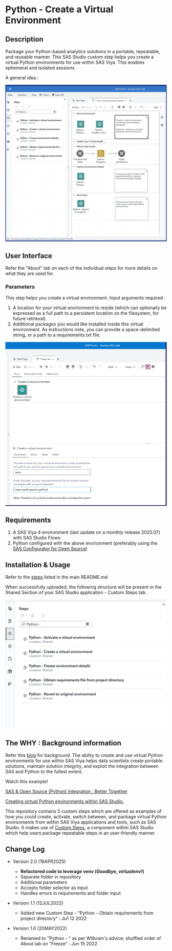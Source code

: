 # Python - Create a Virtual Environment

## Description
Package your Python-based analytics solutions in a portable, repeatable, and reusable manner.  This SAS Studio custom step helps you create a virtual Python environments for use within SAS Viya. This enables ephemeral and isolated sessions  

A general idea :

![General idea](./img/general-idea.png)

## User Interface

Refer the "About" tab on each of the individual steps for more details on what they are used for.

### Parameters
This step helps you create a virtual environment. Input arguments required :
1. A location for your virtual environment to reside (which can optionally be expressed as a full path to a persistent location on the filesystem, for future retrieval)
2. Additional packages you would like installed inside this virtual environment. As instructions note, you can provide a space-delimited string, or a path to a requirements.txt file.

![Python - Create a virtual environment](./img/create-a-virtual-environment.png)

## Requirements

1. A SAS Viya 4 environment (last update on a monthly release 2025.07) with SAS Studio Flows
2. Python configured with the above environment (preferably using the [SAS Configurator for Open Source](https://go.documentation.sas.com/doc/en/itopscdc/v_016/itopswn/p19hj5ipftk86un1axa51rzr5mxv.htm))


## Installation & Usage

Refer to the [steps](../README.md#getting-started---making-a-custom-step-from-this-repository-available-in-sas-studio) listed in the main README.md

When successfully uploaded, the following structure will be present in the Shared Section of your SAS Studio application - Custom Steps tab.

![SAS Studio view](./img/view-custom-steps.png)


## The WHY :  Background information

Refer this [blog](https://blogs.sas.com/content/subconsciousmusings/2022/05/16/python-a-la-carte) for background.  The ability to create and use virtual Python environments for use within SAS Viya helps data scientists create portable solutions,  maintain solution integrity, and exploit the integration between SAS and Python to the fullest extent.

Watch this example! 

[SAS & Open Source (Python) Integration : Better Together](https://www.youtube.com/watch?v=YVaX-A-ZsQ0&list=PLpe69msCs2C8IcarG0aEs_iKy4gyRSFPN&index=3)

[Creating virtual Python environments within SAS Studio.](https://youtu.be/UIYZf2bKcWw)

This repository contains 5 custom steps which are offered as examples of how you could create, activate, switch between, and package virtual Python environments from within SAS Viya applications and tools, such as SAS Studio.  It makes use of [Custom Steps](https://go.documentation.sas.com/doc/en/webeditorcdc/v_006/webeditorug/n0b7ljqhka8lh5n12judc27x5gph.htm), a component within SAS Studio which help users package repeatable steps in an user-friendly manner.


## Change Log

* Version 2.0 (18APR2025)
  - **Refactored code to leverage venv (*Goodbye, virtualenv!*)**
  - Separate folder in repository
  - Additional parameters
  - Accepts folder selector as input
  - Handles errors in requirements and folder input
  
* Version 1.1 (12JUL2022)
  - Added new Custom Step - "Python - Obtain requirements from project directory"  : Ju1 12 2022

* Version 1.0 (20MAY2022)
  - Renamed to "Python - " as per Wilbram's advice; shuffled order of About tab on "Freeze" : Jun 15 2022





